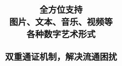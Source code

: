 ---
title : "全方位支持 <br> 图片、文本、音乐、视频等 <br> 各种数字艺术形式<br><br>双重通证机制，解决流通困扰"
feature: "双重通证机制，解决流通困扰"
# button
button:
  enable : true
  label : "下载白皮书"
  link : "https://uniqube.blob.core.chinacloudapi.cn/files/OnePaper.pdf"
---